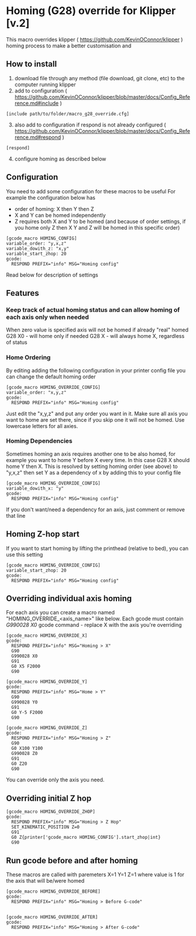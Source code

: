 # Homing (G28) override for Klipper [v.2]

This macro overrides klipper ( https://github.com/KevinOConnor/klipper ) homing process to make a better customisation and

## How to install 
1. download file through any method (file download, git clone, etc) to the computer running klipper 
2. add to configuration ( https://github.com/KevinOConnor/klipper/blob/master/docs/Config_Reference.md#include )
```
[include path/to/folder/macro_g28_override.cfg]
```
3. also add to configuration if respond is not already configured ( https://github.com/KevinOConnor/klipper/blob/master/docs/Config_Reference.md#respond )
```
[respond]
```
4. configure homing as described below

## Configuration
You need to add some configuration for these macros to be useful
For example the configuration below has
* order of homing: X then Y then Z
* X and Y can be homed independently
* Z requires both X and Y to be homed (and because of order settings, if you home only Z then X Y and Z will be homed in this specific order)
```
[gcode_macro HOMING_CONFIG]
variable_order: "y,x,z"
variable_dowith_z: "x,y"
variable_start_zhop: 20
gcode:
  RESPOND PREFIX="info" MSG="Homing config"
```
Read below for description of settings

## Features

### Keep track of actual homing status and can allow homing of each axis only when needed

When zero value is specified axis will not be homed if already "real" homed
  G28 X0 - will home only if needed
  G28 X - will always home X, regardless of status

### Home Ordering
By editing adding the following configuration in your printer config file you can change the default homing order
```
[gcode_macro HOMING_OVERRIDE_CONFIG]
variable_order: "x,y,z"
gcode:
  RESPOND PREFIX="info" MSG="Homing config"
```
Just edit the "x,y,z" and put any order you want in it. 
Make sure all axis you want to home are set there, since if you skip one it will not be homed. 
Use lowercase letters for all axies.

### Homing Dependencies
Sometimes homing an axis requires another one to be also homed, for example you want to home Y before X every time. In this case G28 X should home Y then X. This is resolved by setting homing order (see above) to "y,x,z" then set Y as a dependency of x by adding this to your config file
```
[gcode_macro HOMING_OVERRIDE_CONFIG]
variable_dowith_x: "y"
gcode:
  RESPOND PREFIX="info" MSG="Homing config"
```
If you don't want/need a dependency for an axis, just comment or remove that line

## Homing Z-hop start
If you want to start homing by lifting the printhead (relative to bed), you can use this setting 
```
[gcode_macro HOMING_OVERRIDE_CONFIG]
variable_start_zhop: 20
gcode:
  RESPOND PREFIX="info" MSG="Homing config"
```

## Overriding individual axis homing
For each axis you can create a macro named "HOMING_OVERRIDE_<axis_name>" like below. Each gcode must contain *G990028 X0* gcode command - replace X with the axis you're overriding
```
[gcode_macro HOMING_OVERRIDE_X]
gcode:
  RESPOND PREFIX="info" MSG="Homing > X"
  G90
  G990028 X0
  G91
  G0 X5 F2000
  G90
  
[gcode_macro HOMING_OVERRIDE_Y]
gcode:
  RESPOND PREFIX="info" MSG="Home > Y"
  G90
  G990028 Y0
  G91
  G0 Y-5 F2000
  G90
  
[gcode_macro HOMING_OVERRIDE_Z]
gcode:
  RESPOND PREFIX="info" MSG="Homing > Z"
  G90
  G0 X100 Y100
  G990028 Z0
  G91
  G0 Z20
  G90
```
You can override only the axis you need.

## Overriding initial Z hop
```
[gcode_macro HOMING_OVERRIDE_ZHOP]
gcode:
  RESPOND PREFIX="info" MSG="Homing > Z Hop"
  SET_KINEMATIC_POSITION Z=0
  G91
  G0 Z{printer['gcode_macro HOMING_CONFIG'].start_zhop|int}
  G90
```


## Run gcode before and after homing
These macros are called with paremeters X=1 Y=1 Z=1 where value is 1 for the axis that will be/were homed 
```
[gcode_macro HOMING_OVERRIDE_BEFORE]
gcode:
  RESPOND PREFIX="info" MSG="Homing > Before G-code"
  

[gcode_macro HOMING_OVERRIDE_AFTER]
gcode:
  RESPOND PREFIX="info" MSG="Homing > After G-code"
```


